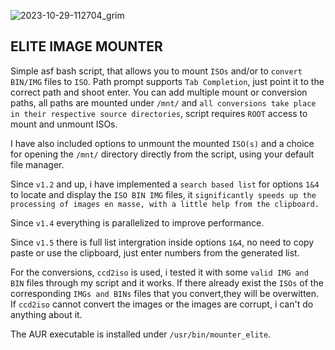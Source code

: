 
![2023-10-29-112704_grim](https://github.com/siyia2/mounter_elite/assets/46220960/3dc45b26-7d66-4a72-8010-2016ce774372)



## ELITE IMAGE MOUNTER

Simple asf bash script, that allows you to mount `ISOs` and/or to `convert` `BIN/IMG` files to `ISO`. Path prompt supports `Tab Completion`, just point it to the correct path and shoot enter.
You can add multiple mount or conversion paths, all paths are mounted under `/mnt/` and `all conversions take place in their respective source directories`, script requires `ROOT` access to mount and unmount ISOs.

I have also included options to unmount the mounted `ISO(s)` and a choice for opening the `/mnt/` directory directly from the script, using your default file manager.

Since `v1.2` and up, i have implemented a `search based list` for options `1&4` to locate and display the `ISO BIN IMG` files, it `significantly speeds up the processing of images en masse, with a little help from the clipboard.`

Since `v1.4` everything is parallelized to improve performance.

Since `v1.5` there is full list intergration inside options `1&4`, no need to copy paste or use the clipboard, just enter numbers from the generated list.

For the conversions, `ccd2iso` is used, i tested it with some `valid IMG and BIN` files through my script and it works. If there already exist the `ISOs` of the corresponding `IMGs and BINs` files that you convert,they will be overwitten. If `ccd2iso` cannot convert the images or the images are corrupt, i can't do anything about it.

The AUR executable is installed under `/usr/bin/mounter_elite`.
